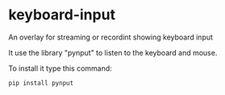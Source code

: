 # keyboard-input
An overlay for streaming or recordint showing keyboard input

It use the library "pynput" to listen to the keyboard and mouse.

To install it type this command:

  ```pip install pynput```
